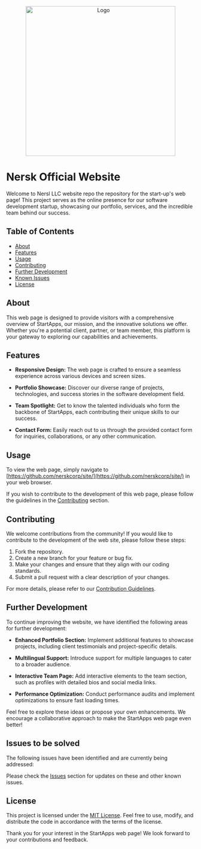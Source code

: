 <div align="center">
  <a href="https://github.com/nerskcorp/">
  <img src="https://github.com/nerskcorp/site/blob/main/nersktp.png" alt="Logo" width="400">
  </a>
</div>

# Nersk Official Website

Welcome to Nersl LLC website repo the repository for the start-up's web page! This project serves as the online presence for our software development startup, 
showcasing our portfolio, services, and the incredible team behind our success.

## Table of Contents

- [About](#about)
- [Features](#features)
- [Usage](#usage)
- [Contributing](#contributing)
- [Further Development](#further-development)
- [Known Issues](#known-issues)
- [License](#license)

## About

This web page is designed to provide visitors with a comprehensive overview of StartApps, our mission, and the innovative solutions we offer. Whether you're a potential client, partner, or team member, this platform is your gateway to exploring our capabilities and achievements.

## Features

- **Responsive Design:** The web page is crafted to ensure a seamless experience across various devices and screen sizes.
  
- **Portfolio Showcase:** Discover our diverse range of projects, technologies, and success stories in the software development field.

- **Team Spotlight:** Get to know the talented individuals who form the backbone of StartApps, each contributing their unique skills to our success.

- **Contact Form:** Easily reach out to us through the provided contact form for inquiries, collaborations, or any other communication.

## Usage

To view the web page, simply navigate to [https://github.com/nerskcorp/site/](https://github.com/nerskcorp/site/) in your web browser.

If you wish to contribute to the development of this web page, please follow the guidelines in the [Contributing](#contributing) section.

## Contributing

We welcome contributions from the community! If you would like to contribute to the development of the web site, please follow these steps:

1. Fork the repository.
2. Create a new branch for your feature or bug fix.
3. Make your changes and ensure that they align with our coding standards.
4. Submit a pull request with a clear description of your changes.

For more details, please refer to our [Contribution Guidelines](CONTRIBUTING.md).

## Further Development

To continue improving the website, we have identified the following areas for further development:

- **Enhanced Portfolio Section:** Implement additional features to showcase projects, including client testimonials and project-specific details.

- **Multilingual Support:** Introduce support for multiple languages to cater to a broader audience.

- **Interactive Team Page:** Add interactive elements to the team section, such as profiles with detailed bios and social media links.

- **Performance Optimization:** Conduct performance audits and implement optimizations to ensure fast loading times.

Feel free to explore these ideas or propose your own enhancements. We encourage a collaborative approach to make the StartApps web page even better!

## Issues to be solved

The following issues have been identified and are currently being addressed:

Please check the [Issues](https://github.com/nerskllc/site/issues) section for updates on these and other known issues.

## License

This project is licensed under the [MIT License](LICENSE). Feel free to use, modify, and distribute the code in accordance with the terms of the license.

Thank you for your interest in the StartApps web page! We look forward to your contributions and feedback.
